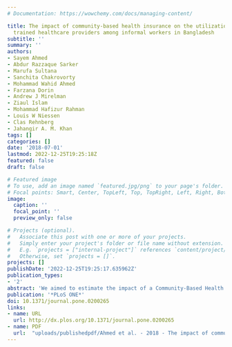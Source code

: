 ```yaml
---
# Documentation: https://wowchemy.com/docs/managing-content/

title: The impact of community-based health insurance on the utilization of medically
  trained healthcare providers among informal workers in Bangladesh
subtitle: ''
summary: ''
authors:
- Sayem Ahmed
- Abdur Razzaque Sarker
- Marufa Sultana
- Sanchita Chakrovorty
- Mohammad Wahid Ahmed
- Farzana Dorin
- Andrew J Mirelman
- Ziaul Islam
- Mohammad Hafizur Rahman
- Louis W Niessen
- Clas Rehnberg
- Jahangir A. M. Khan
tags: []
categories: []
date: '2018-07-01'
lastmod: 2022-12-25T19:25:18Z
featured: false
draft: false

# Featured image
# To use, add an image named `featured.jpg/png` to your page's folder.
# Focal points: Smart, Center, TopLeft, Top, TopRight, Left, Right, BottomLeft, Bottom, BottomRight.
image:
  caption: ''
  focal_point: ''
  preview_only: false

# Projects (optional).
#   Associate this post with one or more of your projects.
#   Simply enter your project's folder or file name without extension.
#   E.g. `projects = ["internal-project"]` references `content/project/deep-learning/index.md`.
#   Otherwise, set `projects = []`.
projects: []
publishDate: '2022-12-25T19:25:17.635962Z'
publication_types:
- '2'
abstract: 'We aimed to estimate the impact of a Community-Based Health Insurance (CBHI) scheme on utilization of healthcare from medically trained providers (MTP) by informal workers. A quasi-experimental study was conducted where insured households were included in the intervention group and uninsured households in comparison group. In total 1,292 (646 insured and 646 uninsured) households were surveyed from Chandpur district comprising urban and rural areas after 1 year period of CBHI introduction. Matching of the characteristics of insured and uninsured groups was performed using a propensity score matching approach to minimize the observed baseline differences among the groups. Multilevel logistic regression model, with adjustment for individual and household characteristics was used for estimating association between healthcare utilization from the MTP and insurance enrolment. The utilization of healthcare from MTP was significantly higher in the insured group (50.7%) compared to the uninsured group (39.4%). The regression analysis demonstrated that the CBHI beneficiaries were 2.111 (95% CI: 1.458-3.079) times more likely to utilize healthcare from MTP.CBHI scheme increases the utilization of MTP among informal workers. Ensuring such healthcare for these workers and their dependents is a challenge in many low and middle income countries. The implementation and scale-up of CBHI schemes have the potential to address this challenge of universal health coverage.'
publication: '*PLoS ONE*'
doi: 10.1371/journal.pone.0200265
links:
- name: URL
  url: http://dx.plos.org/10.1371/journal.pone.0200265
- name: PDF
  url:  "uploads/publishedpdf/Ahmed et al. - 2018 - The impact of community-based health insurance on the utilization of medically trained healthcare providers among-annotated.pdf"
---
```

